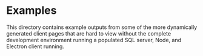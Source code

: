 # Examples

This directory contains example outputs from some of the more
dynamically generated client pages that are hard to view without the
complete development environment running a populated SQL server, Node,
and Electron client running.
